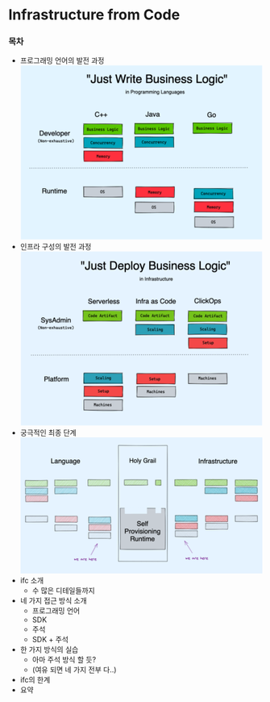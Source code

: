 # Infrastructure from Code

### 목차

- 프로그래밍 언어의 발전 과정
  ![alt text](image-1.png)
- 인프라 구성의 발전 과정
  ![alt text](image.png)
- 궁극적인 최종 단계
  ![alt text](image-2.png)
- ifc 소개
  - 수 많은 디테일들까지
- 네 가지 접근 방식 소개
  - 프로그래밍 언어
  - SDK
  - 주석
  - SDK + 주석
- 한 가지 방식의 실습
  - 아마 주석 방식 할 듯?
  - (여유 되면 네 가지 전부 다..)
- ifc의 한계
- 요약
